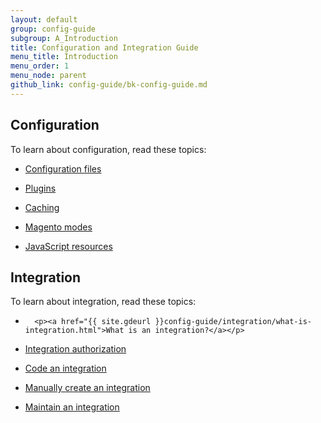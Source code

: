 ```yaml
---
layout: default
group: config-guide
subgroup: A_Introduction
title: Configuration and Integration Guide
menu_title: Introduction
menu_order: 1
menu_node: parent
github_link: config-guide/bk-config-guide.md
---
```


<h2 id="configuration">Configuration</h2>
<p>To learn about configuration, read these topics:</p>
<ul>
   <li>
      <p><a href="{{ site.gdeurl }}config-guide/config/config-files.html">Configuration files</a></p>
   </li>
   <li>
      <p><a href="{{ site.gdeurl }}config-guide/config/plugins.html">Plugins</a></p>
   </li>
   <li>
      <p><a href="{{ site.gdeurl }}config-guide/config/caching.html">Caching</a></p>
   </li>
    <li>
      <p><a href="{{ site.gdeurl }}config-guide/config/magento-mode.html">Magento modes</a></p>
   </li>
    <li>
      <p><a href="{{ site.gdeurl }}config-guide/config/js-resources.html">JavaScript resources</a></p>
   </li>
</ul>
<h2 id="integration">Integration</h2>
<p>To learn about integration, read these topics:</p>
<ul>
   <li>

      <p><a href="{{ site.gdeurl }}config-guide/integration/what-is-integration.html">What is an integration?</a></p>

   </li>
   <li>
      <p><a href="{{ site.gdeurl }}get-started/authentication/gs-authentication-oauth.html">Integration authorization</a></p>
   </li>
   <li>
      <p><a href="{{ site.gdeurl }}config-guide/integration/integration-code.html">Code an integration</a></p>
   </li>
   <li>
      <p><a href="{{ site.gdeurl }}config-guide/integration/integration-create-man.html">Manually create an integration</a></p>
   </li>
   <li>
      <p><a href="{{ site.gdeurl }}config-guide/integration/integration-maintain.html">Maintain an integration</a></p>
   </li>

</ul>

